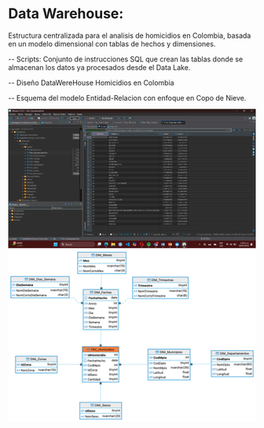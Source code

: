 # Data Warehouse: 

Estructura centralizada para el analisis de homicidios en Colombia, basada en un modelo dimensional con tablas de hechos y dimensiones.

-- Scripts: Conjunto de instrucciones SQL que crean las tablas donde se almacenan los datos ya procesados desde el Data Lake.

-- Diseño DataWereHouse Homicidios en Colombia

-- Esquema del modelo Entidad-Relacion con enfoque en Copo de Nieve.

![Diseño](DataWhereHouse_Homicidios.png)
![Modelo ER](diagrama_er.png)

